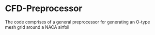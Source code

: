 # CFD-Preprocessor
The code comprises of a general preprocessor for generating an O-type mesh grid around a NACA airfoil
